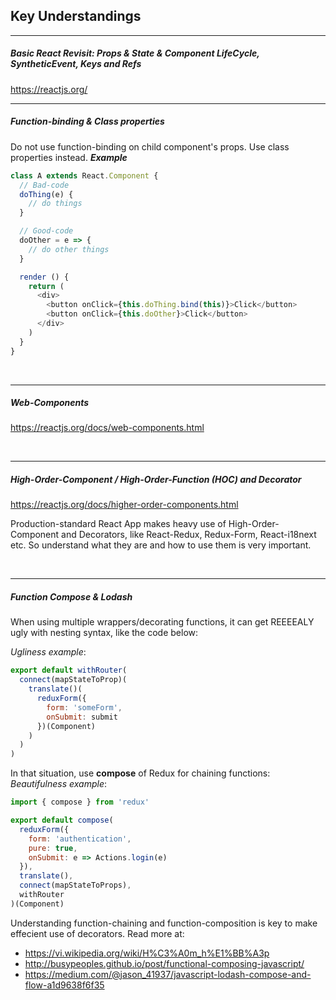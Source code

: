 ## **Key Understandings**
---
##### Basic React Revisit: *Props & State & Component LifeCycle, SyntheticEvent, Keys and Refs*
https://reactjs.org/
<br>

---
##### Function-binding & Class properties
Do not use function-binding on child component's props. Use class properties instead.
***Example***
```javascript
class A extends React.Component {
  // Bad-code
  doThing(e) {
    // do things
  }

  // Good-code
  doOther = e => {
    // do other things
  }

  render () {
    return (
      <div>
        <button onClick={this.doThing.bind(this)}>Click</button>
        <button onClick={this.doOther}>Click</button>
      </div>
    )
  }
}
```

<br>

---
##### Web-Components
https://reactjs.org/docs/web-components.html

<br>

---
##### High-Order-Component / High-Order-Function (HOC) and Decorator
https://reactjs.org/docs/higher-order-components.html

Production-standard React App makes heavy use of High-Order-Component and Decorators, like React-Redux, Redux-Form, React-i18next etc. So understand what they are and how to use them is very important.

<br>

---
##### Function Compose & Lodash
When using multiple wrappers/decorating functions, it can get REEEEALY ugly with nesting syntax, like the code below:

*Ugliness example*:
```javascript
export default withRouter(
  connect(mapStateToProp)(
    translate()(
      reduxForm({ 
        form: 'someForm', 
        onSubmit: submit 
      })(Component)
    )
  )
)
```

In that situation, use **compose** of Redux for chaining functions:
*Beautifulness example*:
```javascript
import { compose } from 'redux'

export default compose(
  reduxForm({
    form: 'authentication',
    pure: true,
    onSubmit: e => Actions.login(e)
  }),
  translate(),
  connect(mapStateToProps),
  withRouter
)(Component)
```

Understanding function-chaining and function-composition is key to make effecient use of decorators. Read more at:
- https://vi.wikipedia.org/wiki/H%C3%A0m_h%E1%BB%A3p
- http://busypeoples.github.io/post/functional-composing-javascript/
- https://medium.com/@jason_41937/javascript-lodash-compose-and-flow-a1d9638f6f35

